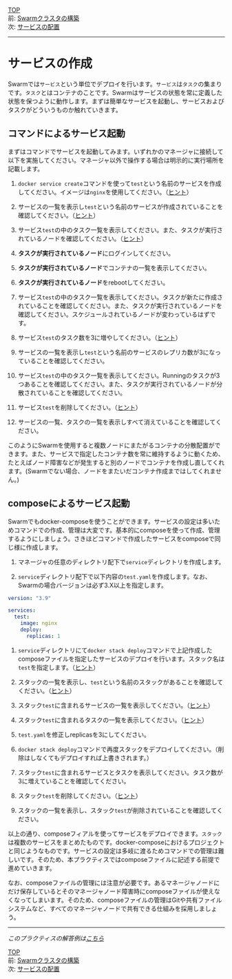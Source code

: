 [TOP](../README.md)   
前: [Swarmクラスタの構築](./swarm-create.md)  
次: [サービスの配置](./swarm-service-placement.md)  

---

# サービスの作成

Swarmでは`サービス`という単位でデプロイを行います。`サービス`は`タスク`の集まりです。`タスク`とはコンテナのことです。Swarmはサービスの状態を常に定義した状態を保つように動作します。まずは簡単なサービスを起動し、サービスおよびタスクがどういうものか触れていきます。

## コマンドによるサービス起動

まずはコマンドでサービスを起動してみます。いずれかのマネージャに接続して以下を実施してください。マネージャ以外で操作する場合は明示的に実行場所を記載します。

1. `docker service create`コマンドを使って`test`という名前のサービスを作成してください。イメージは`nginx`を使用してください。（[ヒント](https://docs.docker.com/engine/reference/commandline/service_create/#create-a-service)）

2. サービスの一覧を表示し`test`という名前のサービスが作成されていることを確認してください。（[ヒント](https://docs.docker.com/engine/reference/commandline/service_ls/)）

3. サービス`test`の中のタスク一覧を表示してください。また、タスクが実行されているノードを確認してください。（[ヒント](https://docs.docker.com/engine/reference/commandline/service_ps/)）

4. **タスクが実行されているノード**にログインしてください。

5. **タスクが実行されているノード**でコンテナの一覧を表示してください。

6. **タスクが実行されているノード**をrebootしてください。

7. サービス`test`の中のタスク一覧を表示してください。タスクが新たに作成されていることを確認してください。また、タスクが実行されているノードを確認してください。スケジュールされているノードが変わっているはずです。

8. サービス`test`のタスク数を3に増やしてください。（[ヒント](https://docs.docker.com/engine/reference/commandline/service_scale/)）

9. サービスの一覧を表示し`test`という名前のサービスのレプリカ数が3になっていることを確認してください。

10. サービス`test`の中のタスク一覧を表示してください。Runningのタスクが3つあることを確認してください。また、タスクが実行されているノードが分散されていることを確認してください。

11. サービス`test`を削除してください。（[ヒント](https://docs.docker.com/engine/reference/commandline/service_rm/)）

12. サービスの一覧、タスクの一覧を表示しすべて消えていることを確認してください。

このようにSwarmを使用すると複数ノードにまたがるコンテナの分散配置ができます。また、サービスで指定したコンテナ数を常に維持するように動くため、たとえばノード障害などが発生すると別のノードでコンテナを作成し直してくれます。(Swarmでない場合、ノードをまたいだコンテナ作成まではしてくれません。)

## composeによるサービス起動

Swarmでもdocker-composeを使うことができます。サービスの設定は多いためコマンドでの作成、管理は大変です。基本的にcomposeを使って作成、管理するようにしましょう。さきほどコマンドで作成したサービスをcomposeで同じ様に作成します。

1. マネージャの任意のディレクトリ配下で`service`ディレクトリを作成します。

2. `service`ディレクトリ配下で以下内容の`test.yaml`を作成します。なお、Swarmの場合バージョンは必ず3.X以上を指定します。

``` yaml
version: "3.9"

services:
  test:
    image: nginx
    deploy:
      replicas: 1
```

1. `service`ディレクトリにて`docker stack deploy`コマンドで上記作成したcomposeファイルを指定したサービスのデプロイを行います。スタック名は`test`を指定します。（[ヒント](https://docs.docker.com/engine/reference/commandline/stack_deploy/)）

2. スタックの一覧を表示し、`test`という名前のスタックがあることを確認してください。（[ヒント](https://docs.docker.com/engine/reference/commandline/stack_ls/)）

3. スタック`test`に含まれるサービスの一覧を表示してください。（[ヒント](https://docs.docker.com/engine/reference/commandline/stack_services/)）

4. スタック`test`に含まれるタスクの一覧を表示してください。（[ヒント](https://docs.docker.com/engine/reference/commandline/stack_ps/)）

5. `test.yaml`を修正しreplicasを3にしてください。

6. `docker stack deploy`コマンドで再度スタックをデプロイしてください。（削除はしなくてもデプロイすれば上書きされます。）

7. スタック`test`に含まれるサービスとタスクを表示してください。タスク数が3に増えていることを確認してください。

8.  スタック`test`を削除してください。（[ヒント](https://docs.docker.com/engine/reference/commandline/stack_rm/)）

9.  スタックの一覧を表示し、スタック`test`が削除されていることを確認してください。

以上の通り、composeフィアルを使ってサービスをデプロイできます。`スタック`は複数のサービスをまとめたものです。docker-composeにおけるプロジェクトと同じようなものです。サービスの設定は多岐に渡るためコマンドでの管理は難しいです。そのため、本プラクティスではcomposeファイルに記述する前提で進めていきます。

なお、composeファイルの管理には注意が必要です。あるマネージャノードにだけ保存しているとそのマネージャノード障害時にcomposeファイルが使えなくなってしまいます。そのため、composeファイルの管理はGitや共有ファイルシステムなど、すべてのマネージャノードで共有できる仕組みを採用しましょう。

---

*このプラクティスの解答例は[こちら](./.ans/swarm-service.md)*

[TOP](../README.md)   
前: [Swarmクラスタの構築](./swarm-create.md)  
次: [サービスの配置](./swarm-service-placement.md)  